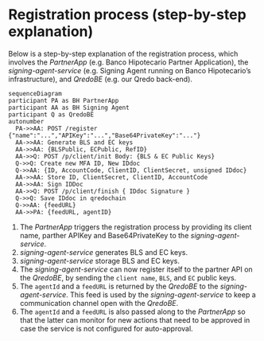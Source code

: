 
# Registration process (step-by-step explanation)

Below is a step-by-step explanation of the registration process, which involves the *PartnerApp* (e.g. Banco Hipotecario Partner Application), the *signing-agent-service* (e.g. Signing Agent running on Banco Hipotecario’s infrastructure), and *QredoBE* (e.g. our Qredo back-end).

```mermaid
sequenceDiagram
participant PA as BH PartnerApp
participant AA as BH Signing Agent
participant Q as QredoBE
autonumber
  PA->>AA: POST /register {"name":"...","APIKey":"...","Base64PrivateKey":"..."}
  AA->>AA: Generate BLS and EC keys
  AA->>AA: {BLSPublic, ECPublic, RefID}  
  AA->>Q: POST /p/client/init Body: {BLS & EC Public Keys}
  Q->>Q: Create new MFA ID, New IDdoc
  Q->>AA: {ID, AccountCode, ClientID, ClientSecret, unsigned IDdoc}
  AA->>AA: Store ID, ClientSecret, ClientID, AccountCode
  AA->>AA: Sign IDDoc
  AA->>Q: POST /p/client/finish { IDdoc Signature }
  Q->>Q: Save IDdoc in qredochain
  Q->>AA: {feedURL}
  AA->>PA: {feedURL, agentID}
```

1. The *PartnerApp* triggers the registration process by providing its client name, parther APIKey and Base64PrivateKey  to the *signing-agent-service*.
2. *signing-agent-service* generates BLS and EC keys. 
3. *signing-agent-service* storage BLS and EC keys. 
4. The *signing-agent-service* can now register itself to the partner API on the *QredoBE*, by sending the `client name`, `BLS`, and `EC` public keys.
11. The `agentId` and a `feedURL` is returned by the *QredoBE* to the *signing-agent-service*. This feed is used by the *signing-agent-service* to keep a communication channel open with the *QredoBE*.
12. The `agentId` and a `feedURL` is also passed along to the *PartnerApp* so that the latter can monitor for new actions that need to be approved in case the service is not configured for auto-approval.
